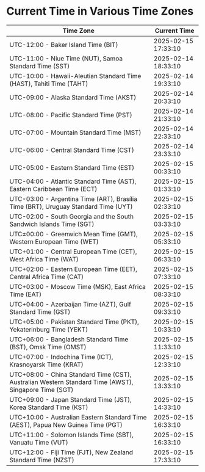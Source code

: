 # Current Time in Various Time Zones

| Time Zone | Current Time |
|-----------|--------------|
| UTC-12:00 - Baker Island Time (BIT) | 2025-02-15 17:33:10 |
| UTC-11:00 - Niue Time (NUT), Samoa Standard Time (SST) | 2025-02-14 18:33:10 |
| UTC-10:00 - Hawaii-Aleutian Standard Time (HAST), Tahiti Time (TAHT) | 2025-02-14 19:33:10 |
| UTC-09:00 - Alaska Standard Time (AKST) | 2025-02-14 20:33:10 |
| UTC-08:00 - Pacific Standard Time (PST) | 2025-02-14 21:33:10 |
| UTC-07:00 - Mountain Standard Time (MST) | 2025-02-14 22:33:10 |
| UTC-06:00 - Central Standard Time (CST) | 2025-02-14 23:33:10 |
| UTC-05:00 - Eastern Standard Time (EST) | 2025-02-15 00:33:10 |
| UTC-04:00 - Atlantic Standard Time (AST), Eastern Caribbean Time (ECT) | 2025-02-15 01:33:10 |
| UTC-03:00 - Argentina Time (ART), Brasília Time (BRT), Uruguay Standard Time (UYT) | 2025-02-15 02:33:10 |
| UTC-02:00 - South Georgia and the South Sandwich Islands Time (SGT) | 2025-02-15 03:33:10 |
| UTC±00:00 - Greenwich Mean Time (GMT), Western European Time (WET) | 2025-02-15 05:33:10 |
| UTC+01:00 - Central European Time (CET), West Africa Time (WAT) | 2025-02-15 06:33:10 |
| UTC+02:00 - Eastern European Time (EET), Central Africa Time (CAT) | 2025-02-15 07:33:10 |
| UTC+03:00 - Moscow Time (MSK), East Africa Time (EAT) | 2025-02-15 08:33:10 |
| UTC+04:00 - Azerbaijan Time (AZT), Gulf Standard Time (GST) | 2025-02-15 09:33:10 |
| UTC+05:00 - Pakistan Standard Time (PKT), Yekaterinburg Time (YEKT) | 2025-02-15 10:33:10 |
| UTC+06:00 - Bangladesh Standard Time (BST), Omsk Time (OMST) | 2025-02-15 11:33:10 |
| UTC+07:00 - Indochina Time (ICT), Krasnoyarsk Time (KRAT) | 2025-02-15 12:33:10 |
| UTC+08:00 - China Standard Time (CST), Australian Western Standard Time (AWST), Singapore Time (SGT) | 2025-02-15 13:33:10 |
| UTC+09:00 - Japan Standard Time (JST), Korea Standard Time (KST) | 2025-02-15 14:33:10 |
| UTC+10:00 - Australian Eastern Standard Time (AEST), Papua New Guinea Time (PGT) | 2025-02-15 16:33:10 |
| UTC+11:00 - Solomon Islands Time (SBT), Vanuatu Time (VUT) | 2025-02-15 16:33:10 |
| UTC+12:00 - Fiji Time (FJT), New Zealand Standard Time (NZST) | 2025-02-15 17:33:10 |
